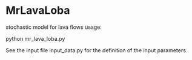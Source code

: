 # MrLavaLoba
stochastic model for lava flows
usage:

python mr_lava_loba.py


See the input file input_data.py for the definition of the input parameters
